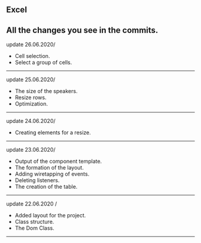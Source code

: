Excel
---
All the changes you see in the commits.
---
update 26.06.2020/
- Cell selection.
- Select a group of cells.
---
update 25.06.2020/
- The size of the speakers.
- Resize rows.
- Optimization.
---
update 24.06.2020/
- Creating elements for a resize.

---

update 23.06.2020/
- Output of the component template.
- The formation of the layout.
- Adding wiretapping of events.
- Deleting listeners.
- The creation of the table.
---
update 22.06.2020 /
- Added layout for the project.
- Class structure.
- The Dom Class.
---
